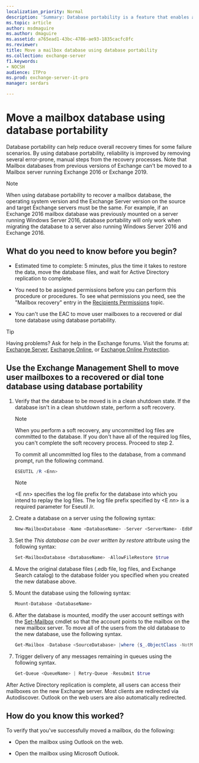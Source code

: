 ```yaml
---
localization_priority: Normal
description: 'Summary: Database portability is a feature that enables an Exchange Server 2016 or Exchange 2019 mailbox database to be moved to or mounted on any other Mailbox server in the same organization running Exchange 2016 or Exchange 2019 respectively, provided the target Mailbox server has databases with the same database schema version.'
ms.topic: article
author: msdmaguire
ms.author: dmaguire
ms.assetid: a765ead1-43bc-4786-ae93-1835cacfc8fc
ms.reviewer:
title: Move a mailbox database using database portability
ms.collection: exchange-server
f1.keywords:
- NOCSH
audience: ITPro
ms.prod: exchange-server-it-pro
manager: serdars

---
```


# Move a mailbox database using database portability

Database portability can help reduce overall recovery times for some failure scenarios. By using database portability, reliability is improved by removing several error-prone, manual steps from the recovery processes. Note that Mailbox databases from previous versions of Exchange can't be moved to a Mailbox server running Exchange 2016 or Exchange 2019.

> [!NOTE]
> When using database portability to recover a mailbox database, the operating system version and the Exchange Server version on the source and target Exchange servers must be the same. For example, if an Exchange 2016 mailbox database was previously mounted on a server running Windows Server 2016, database portability will only work when migrating the database to a server also running Windows Server 2016 and Exchange 2016.

## What do you need to know before you begin?

- Estimated time to complete: 5 minutes, plus the time it takes to restore the data, move the database files, and wait for Active Directory replication to complete.

- You need to be assigned permissions before you can perform this procedure or procedures. To see what permissions you need, see the "Mailbox recovery" entry in the [Recipients Permissions](../../permissions/feature-permissions/recipient-permissions.md) topic.

- You can't use the EAC to move user mailboxes to a recovered or dial tone database using database portability.

> [!TIP]
> Having problems? Ask for help in the Exchange forums. Visit the forums at: [Exchange Server](https://social.technet.microsoft.com/forums/office/home?category=exchangeserver), [Exchange Online](https://social.technet.microsoft.com/forums/msonline/home?forum=onlineservicesexchange), or [Exchange Online Protection](https://social.technet.microsoft.com/forums/forefront/home?forum=FOPE).

## Use the Exchange Management Shell to move user mailboxes to a recovered or dial tone database using database portability

1. Verify that the database to be moved is in a clean shutdown state. If the database isn't in a clean shutdown state, perform a soft recovery.

   > [!NOTE]
   > When you perform a soft recovery, any uncommitted log files are committed to the database. If you don't have all of the required log files, you can't complete the soft recovery process. Proceed to step 2.

   To commit all uncommitted log files to the database, from a command prompt, run the following command.

   ```powershell
   ESEUTIL /R <Enn>
   ```

   > [!NOTE]
   > \<E _nn_\> specifies the log file prefix for the database into which you intend to replay the log files. The log file prefix specified by \<E _nn_\> is a required parameter for Eseutil /r.

2. Create a database on a server using the following syntax:

   ```powershell
   New-MailboxDatabase -Name <DatabaseName> -Server <ServerName> -EdbFilePath <DatabaseFileNameandPath> -LogFolderPath <LogFilesPath>
   ```

3. Set the _This database can be over written by restore_ attribute using the following syntax:

   ```powershell
   Set-MailboxDatabase <DatabaseName> -AllowFileRestore $true
   ```

4. Move the original database files (.edb file, log files, and Exchange Search catalog) to the database folder you specified when you created the new database above.

5. Mount the database using the following syntax:

   ```powershell
   Mount-Database <DatabaseName>
   ```

6. After the database is mounted, modify the user account settings with the [Set-Mailbox](https://docs.microsoft.com/powershell/module/exchange/set-mailbox) cmdlet so that the account points to the mailbox on the new mailbox server. To move all of the users from the old database to the new database, use the following syntax.

   ```powershell
   Get-Mailbox -Database <SourceDatabase> |where {$_.ObjectClass -NotMatch '(SystemAttendantMailbox|ExOleDbSystemMailbox)'}| Set-Mailbox -Database <TargetDatabase>
   ```

7. Trigger delivery of any messages remaining in queues using the following syntax.

   ```powershell
   Get-Queue <QueueName> | Retry-Queue -Resubmit $true
   ```

After Active Directory replication is complete, all users can access their mailboxes on the new Exchange server. Most clients are redirected via Autodiscover. Outlook on the web users are also automatically redirected.

## How do you know this worked?

To verify that you've successfully moved a mailbox, do the following:

- Open the mailbox using Outlook on the web.

- Open the mailbox using Microsoft Outlook.
